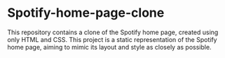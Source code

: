 # Spotify-home-page-clone

This repository contains a clone of the Spotify home page, created using only HTML and CSS. This project is a static representation of the Spotify home page, aiming to mimic its layout and style as closely as possible.
